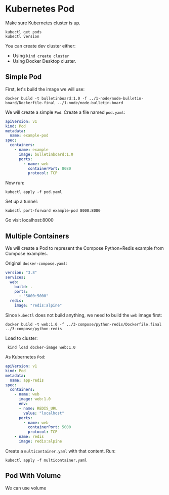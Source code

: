 # Kubernetes Pod

Make sure Kubernetes cluster is up.

```console
kubectl get pods
kubectl version
```

You can create dev cluster either:
* Using `kind create cluster`
* Using Docker Desktop cluster.

## Simple Pod

First, let's build the image we will use:
```console
docker build -t bulletinboard:1.0 -f ../1-node/node-bulletin-board/Dockerfile.final ../1-node/node-bulletin-board
```

We will create a simple `Pod`. Create a file named `pod.yaml`:
```yaml
apiVersion: v1
kind: Pod
metadata:
  name: example-pod
spec:
  containers:
    - name: example
      image: bulletinboard:1.0
      ports:
        - name: web
          containerPort: 8080
          protocol: TCP
```

Now run:
```console
kubectl apply -f pod.yaml
```

Set up a tunnel:
```console
kubectl port-forward example-pod 8000:8080
```

Go visit localhost:8000

## Multiple Containers

We will create a Pod to represent the Compose Python+Redis example from Compose examples.

Original `docker-compose.yaml`:
```yaml
version: "3.8"
services:
  web:
    build: .
    ports:
      - "5000:5000"
  redis:
    image: "redis:alpine"
```

Since `kubectl` does not build anything, we need to build the `web`
 image first:
```console
docker build -t web:1.0 -f ../3-compose/python-redis/Dockerfile.final ../3-compose/python-redis
```

Load to cluster:
```console
 kind load docker-image web:1.0
```

As Kubernetes `Pod`:
```yaml
apiVersion: v1
kind: Pod
metadata:
  name: app-redis
spec:
  containers:
    - name: web
      image: web:1.0
      env:
      - name: REDIS_URL
        value: "localhost"
      ports:
        - name: web
          containerPort: 5000
          protocol: TCP
    - name: redis
      image: redis:alpine
```

Create a `multicontainer.yaml` with that content. Run:
```console
kubectl apply -f multicontainer.yaml
```

## Pod With Volume

We can use volume
